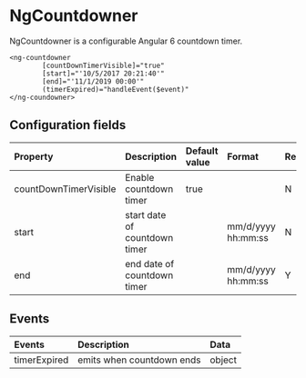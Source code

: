 # NgCountdowner

NgCountdowner is a configurable Angular 6 countdown timer.


```
<ng-countdowner
        [countDownTimerVisible]="true"
        [start]="'10/5/2017 20:21:40'"
        [end]="'11/1/2019 00:00'"
        (timerExpired)="handleEvent($event)"
</ng-coundowner>
```

## Configuration fields
| Property  | Description | Default value |Format| Required |
| :----------- | :------------- | :--------------- | :---------- |:---------- |
| countDownTimerVisible | Enable countdown timer | true || N |
| start     | start date of countdown timer | | mm/d/yyyy hh:mm:ss| N |
| end    | end date of countdown timer |  | mm/d/yyyy hh:mm:ss| Y |

## Events
| Events  | Description| Data
| :----------- | :------------- | :------------ | 
| timerExpired  | emits when countdown ends| object |


